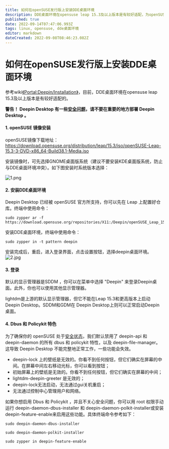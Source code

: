 ```yaml
---
title: 如何在openSUSE发行版上安装DDE桌面环境
description: DDE桌面环境在opensuse leap 15.3及以上版本是有较好适配，为openSUSE用户多提供一个桌面环境的选择。
published: true
date: 2022-09-14T07:47:06.993Z
tags: linux, opensuse, dde桌面环境
editor: markdown
dateCreated: 2022-09-08T08:46:23.082Z
---
```


# 如何在openSUSE发行版上安装DDE桌面环境

参考wiki[《Portal:Deepin/Installation》](https://en.opensuse.org/Portal:Deepin/Installation)，目前，DDE桌面环境在opensuse leap 15.3及以上版本是有较好适配的。

**警告！ Deepin Desktop 有一些[安全问题](http://en.opensuse.org/Portal:Deepin/Security_Issues)，请不要在重要的地方部署 Deepin Desktop 。**

#### 1. openSUSE 镜像安装

openSUSE镜像下载地址：https://download.opensuse.org/distribution/leap/15.3/iso/openSUSE-Leap-15.3-3-DVD-x86_64-Build38.1-Media.iso

安装镜像时，可先选择GNOME桌面版系统（建议不要安装KDE桌面版系统，防止与DDE桌面环境冲突）。如下图安装时系统版本选择：

![1.png](/for_trans/opensuse和dde/1.png)

#### 2. 安装DDE桌面环境

Deepin Desktop 已经被 openSUSE 官方所支持，你可以先在 Leap 上配置好仓库。终端中使用命令：

```linux
sudo zypper ar -f https://download.opensuse.org/repositories/X11:/Deepin/openSUSE_Leap_15.3/X11:Deepin.repo
```

安装DDE桌面环境，终端中使用命令：

```linux
sudo zypper in -t pattern deepin
```
安装完成后，重启，进入登录界面，点击设置按钮，选择deepin桌面环境。
![2.jpg](/for_trans/opensuse和dde/2.jpg)

#### 3. 登录

默认的显示管理器是SDDM ，你可以在菜单中选择 "Deepin" 来登录Deepin桌面。此外，你也可以使用其他显示管理器。

lightdm是上游的默认显示管理器，但它不能在Leap 15.3和更高版本上启动Deepin Desktop。SDDM和GDM在 Deepin Desktop上则可以正常启动Deepin桌面。

#### 4. Dbus 和 Policykit 特色

为了确保你的 openSUSE 处于[安全状态](http://en.opensuse.org/Portal:Deepin/Security_Issues)，我们默认禁用了 deepin-api 和 deepin-daemon 的所有 dbus 和 policykit 特性，以及 deepin-file-manager。这导致 Deepin Desktop 不能完整地正常工作，一些功能会失效。

- deepin-lock 上的壁纸是无效的。你看不到任何按钮，但它们确实在屏幕的中间。在屏幕中间左右移动光标，你可以看到按钮；
- 初始屏幕上的壁纸是无效的。你看不到任何按钮，但它们确实在屏幕的中间；
- lightdm-deepin-greeter 是无效的；
- deepin-lock无法启动，无法通过gui关机重启；
- 无法通过控制中心管理用户和网络。

如果你想启用 Dbus 和 Policykit ，并且不关心安全问题，你可以用 root 权限手动运行 deepin-daemon-dbus-installer 和 deepin-daemon-polkit-installer或安装deepin-feature-enable来启用这些功能。具体终端命令参考如下：

```linux
sudo deepin-daemon-dbus-installer
```

```linux
sudo deepin-daemon-polkit-installer
```

```linux
sudo zypper in deepin-feature-enable
```



